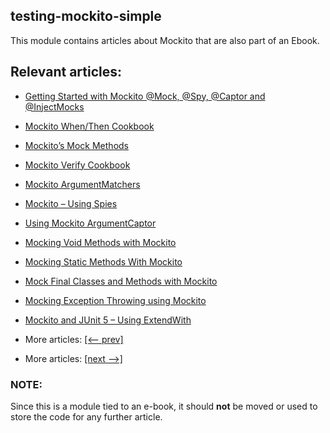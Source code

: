 ## testing-mockito-simple

This module contains articles about Mockito that are also part of an Ebook.

## Relevant articles:

- [Getting Started with Mockito @Mock, @Spy, @Captor and @InjectMocks](docs/Mockito_Annotation.md)
- [Mockito When/Then Cookbook](docs/Mockito_Behavior.md)
- [Mockito’s Mock Methods](docs/Mockito_Mock_Method.md)
- [Mockito Verify Cookbook](docs/Mockito_Verify.md)
- [Mockito ArgumentMatchers](docs/Mockito_ArgumentMatchers.md)
- [Mockito – Using Spies](docs/Mockito_Spy.md)
- [Using Mockito ArgumentCaptor](docs/Mockito_ArgumentCaptor.md)
- [Mocking Void Methods with Mockito](docs/Mockito_Void_Method.md)
- [Mocking Static Methods With Mockito]()
- [Mock Final Classes and Methods with Mockito](docs/Mockito_Final.md)
- [Mocking Exception Throwing using Mockito](docs/Mockito_Exceptions.md)
- [Mockito and JUnit 5 – Using ExtendWith]()

- More articles: [[<-- prev]](../testing-mockito/README.md)
- More articles: [[next -->]](../testing-mockito-spring/README.md)

### NOTE:

Since this is a module tied to an e-book, it should **not** be moved or used to store the code for any further article.